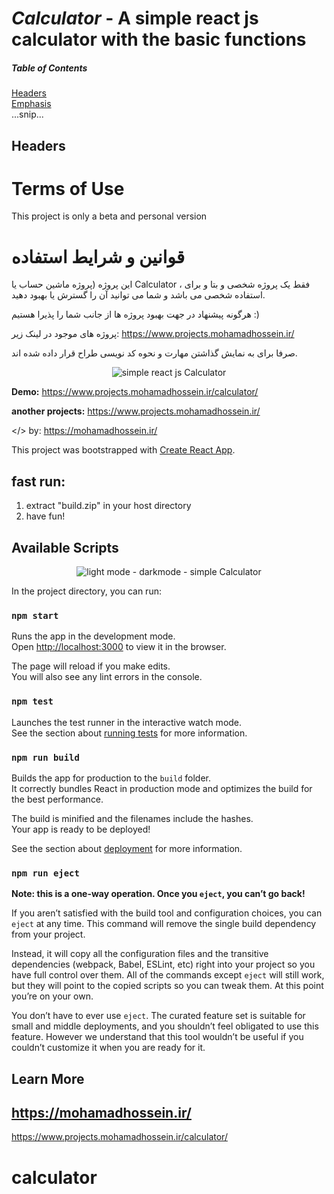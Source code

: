 # _Calculator_ - A **simple react js calculator** with the basic functions


##### Table of Contents  
[Headers](#headers)  
[Emphasis](#emphasis)  
...snip...    
<a name="headers"/>
## Headers




# Terms of Use
This project is only a beta and personal version

# قوانین و شرایط استفاده
این پروژه (پروژه ماشین حساب یا Calculator ، فقط یک پروژه شخصی و بتا و برای استفاده شخصی می باشد و شما می توانید آن را گسترش یا بهبود دهید.

هرگونه پیشنهاد در جهت بهبود پروژه ها از جانب شما را پذیرا هستیم :)

پروژه های موجود در لینک زیر:
https://www.projects.mohamadhossein.ir/

صرفا برای به نمایش گذاشتن مهارت و نحوه کد نویسی طراح قرار داده شده اند.




<p align="center"><img src="https://user-images.githubusercontent.com/40790864/135969882-bfa90dc3-9d91-4a59-b6aa-2c91f6a84eb1.JPG" alt="simple react js Calculator"/></p>

**Demo:**
https://www.projects.mohamadhossein.ir/calculator/

**another projects:**
https://www.projects.mohamadhossein.ir/

</> by: https://mohamadhossein.ir/

This project was bootstrapped with [Create React App](https://github.com/facebook/create-react-app).

**fast run:**
----
1. extract "build.zip" in your host directory
2. have fun!


## Available Scripts
<p align="center"><img src="https://user-images.githubusercontent.com/40790864/135969886-51301ca3-6a68-421d-b81a-82d691d6da04.JPG" alt="light mode - darkmode - simple Calculator"></p>


In the project directory, you can run:

### `npm start`

Runs the app in the development mode.\
Open [http://localhost:3000](http://localhost:3000) to view it in the browser.

The page will reload if you make edits.\
You will also see any lint errors in the console.

### `npm test`

Launches the test runner in the interactive watch mode.\
See the section about [running tests](https://facebook.github.io/create-react-app/docs/running-tests) for more information.

### `npm run build`

Builds the app for production to the `build` folder.\
It correctly bundles React in production mode and optimizes the build for the best performance.

The build is minified and the filenames include the hashes.\
Your app is ready to be deployed!

See the section about [deployment](https://facebook.github.io/create-react-app/docs/deployment) for more information.

### `npm run eject`

**Note: this is a one-way operation. Once you `eject`, you can’t go back!**

If you aren’t satisfied with the build tool and configuration choices, you can `eject` at any time. This command will remove the single build dependency from your project.

Instead, it will copy all the configuration files and the transitive dependencies (webpack, Babel, ESLint, etc) right into your project so you have full control over them. All of the commands except `eject` will still work, but they will point to the copied scripts so you can tweak them. At this point you’re on your own.

You don’t have to ever use `eject`. The curated feature set is suitable for small and middle deployments, and you shouldn’t feel obligated to use this feature. However we understand that this tool wouldn’t be useful if you couldn’t customize it when you are ready for it.

## Learn More
https://mohamadhossein.ir/ 
---
https://www.projects.mohamadhossein.ir/calculator/
# calculator

